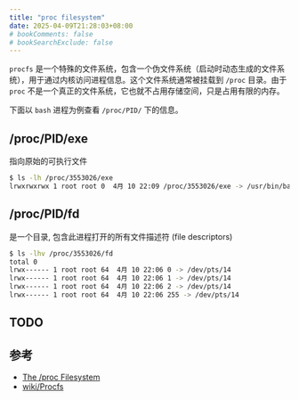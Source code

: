 ```yaml
---
title: "proc filesystem"
date: 2025-04-09T21:28:03+08:00
# bookComments: false
# bookSearchExclude: false
---
```


`procfs` 是一个特殊的文件系统，包含一个伪文件系统（启动时动态生成的文件系统），用于通过内核访问进程信息。这个文件系统通常被挂载到 `/proc` 目录。由于 `proc` 不是一个真正的文件系统，它也就不占用存储空间，只是占用有限的内存。

下面以 `bash` 进程为例查看 `/proc/PID/` 下的信息。

## /proc/PID/exe

指向原始的可执行文件

```bash
$ ls -lh /proc/3553026/exe 
lrwxrwxrwx 1 root root 0  4月 10 22:09 /proc/3553026/exe -> /usr/bin/bash
```

## /proc/PID/fd

是一个目录, 包含此进程打开的所有文件描述符 (file descriptors)

```bash
$ ls -lhv /proc/3553026/fd
total 0
lrwx------ 1 root root 64  4月 10 22:06 0 -> /dev/pts/14
lrwx------ 1 root root 64  4月 10 22:06 1 -> /dev/pts/14
lrwx------ 1 root root 64  4月 10 22:06 2 -> /dev/pts/14
lrwx------ 1 root root 64  4月 10 22:06 255 -> /dev/pts/14
```

## TODO

## 参考

- [The /proc Filesystem](https://docs.kernel.org/filesystems/proc.html)
- [wiki/Procfs](https://zh.wikipedia.org/wiki/Procfs)
